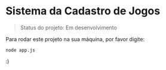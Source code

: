 <h1>Sistema da Cadastro de Jogos</h1>

> Status do projeto: Em desenvolvimento

Para rodar este projeto na sua máquina, por favor digite:

````
node app.js
````
:)